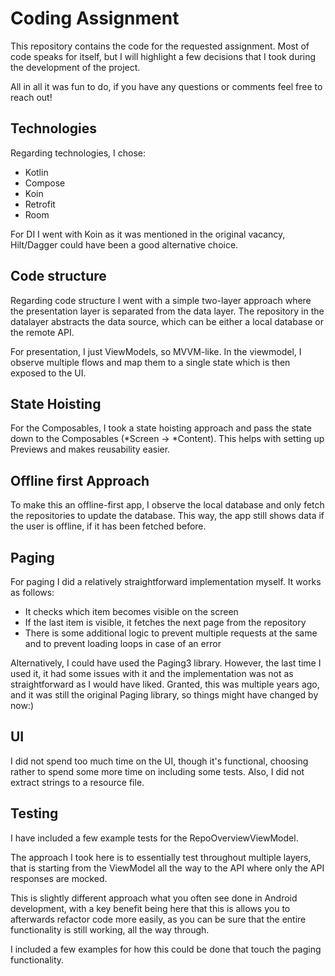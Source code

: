 # Coding Assignment

This repository contains the code for the requested assignment. Most of code speaks for itself, but I will highlight a few decisions that I took during the development of the project.

All in all it was fun to do, if you have any questions or comments feel free to reach out!

## Technologies
Regarding technologies, I chose:
* Kotlin
* Compose
* Koin
* Retrofit
* Room

For DI I went with Koin as it was mentioned in the original vacancy, Hilt/Dagger could have been a good alternative choice.

## Code structure

Regarding code structure I went with a simple two-layer approach where the presentation layer is separated from the data layer. The repository in the datalayer abstracts the data source, which can be either a local database or the remote API.

For presentation, I just ViewModels, so MVVM-like. In the viewmodel, I observe multiple flows and map them to a single state which is then exposed to the UI.

## State Hoisting

For the Composables, I took a state hoisting approach and pass the state down to the Composables (*Screen -> *Content). This helps with setting up Previews and makes reusability easier.

## Offline first Approach

To make this an offline-first app, I observe the local database and only fetch the repositories to update the database. This way, the app still shows data if the user is offline, if it has been fetched before.

## Paging

For paging I did a relatively straightforward implementation myself. It works as follows:
* It checks which item becomes visible on the screen
* If the last item is visible, it fetches the next page from the repository
* There is some additional logic to prevent multiple requests at the same and to prevent loading loops in case of an error

Alternatively, I could have used the Paging3 library. However, the last time I used it, it had some issues with it and the implementation was not as straightforward as I would have liked. Granted, this was multiple years ago, and it was still the original Paging library, so things might have changed by now:)

## UI

I did not spend too much time on the UI, though it's functional, choosing rather to spend some more time on including some tests. Also, I did not extract strings to a resource file.

## Testing

I have included a few example tests for the RepoOverviewViewModel.

The approach I took here is to essentially test throughout multiple layers, that is starting from the ViewModel all the way to the API where only the API responses are mocked.

This is slightly different approach what you often see done in Android development, with a key benefit being here that this is allows you to afterwards refactor code more easily, as you can be sure that the entire functionality is still working, all the way through.

I included a few examples for how this could be done that touch the paging functionality.


